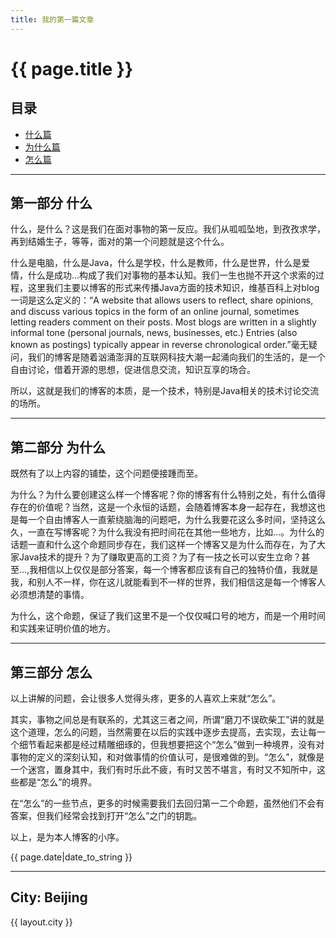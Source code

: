 ```yaml
---
title: 我的第一篇文章
---
```


# {{ page.title }} 

## 目录
+ [什么篇](#partI)
+ [为什么篇](#partII)
+ [怎么篇](#partIII)

----------------------------------

## 第一部分 什么
 
   什么，是什么？这是我们在面对事物的第一反应。我们从呱呱坠地，到孜孜求学，再到结婚生子，等等，面对的第一个问题就是这个什么。

   什么是电脑，什么是Java，什么是学校，什么是教师，什么是世界，什么是爱情，什么是成功...构成了我们对事物的基本认知。我们一生也抛不开这个求索的过程，这里我们主要以博客的形式来传播Java方面的技术知识，维基百科上对blog一词是这么定义的：“A website that allows users to reflect, share opinions, and discuss various topics in the form of an online journal, sometimes letting readers comment on their posts. Most blogs are written in a slightly informal tone (personal journals, news, businesses, etc.) Entries (also known as postings) typically appear in reverse chronological order.”毫无疑问，我们的博客是随着汹涌澎湃的互联网科技大潮一起涌向我们的生活的，是一个自由讨论，借着开源的思想，促进信息交流，知识互享的场合。

   所以，这就是我们的博客的本质，是一个技术，特别是Java相关的技术讨论交流的场所。

----------------------------------

## 第二部分 为什么
 
   既然有了以上内容的铺垫，这个问题便接踵而至。

   为什么？为什么要创建这么样一个博客呢？你的博客有什么特别之处，有什么值得存在的价值呢？当然，这是一个永恒的话题，会随着博客本身一起存在，我想这也是每一个自由博客人一直萦绕脑海的问题吧，为什么我要花这么多时间，坚持这么久，一直在写博客呢？为什么我没有把时间花在其他一些地方，比如...。为什么的话题一直和什么这个命题同步存在，我们这样一个博客又是为什么而存在，为了大家Java技术的提升？为了赚取更高的工资？为了有一技之长可以安生立命？甚至...,我相信以上仅仅是部分答案，每一个博客都应该有自己的独特价值，我就是我，和别人不一样，你在这儿就能看到不一样的世界，我们相信这是每一个博客人必须想清楚的事情。

   为什么，这个命题，保证了我们这里不是一个仅仅喊口号的地方，而是一个用时间和实践来证明价值的地方。

----------------------------------

## 第三部分 怎么
 
   以上讲解的问题，会让很多人觉得头疼，更多的人喜欢上来就“怎么”。

   其实，事物之间总是有联系的，尤其这三者之间，所谓“磨刀不误砍柴工”讲的就是这个道理，怎么的问题，当然需要在以后的实践中逐步去提高，去实现，去让每一个细节看起来都是经过精雕细琢的，但我想要把这个“怎么”做到一种境界，没有对事物的定义的深刻认知，和对做事情的价值认可，是很难做的到。“怎么”，就像是一个迷宫，置身其中，我们有时乐此不疲，有时又苦不堪言，有时又不知所中，这些都是“怎么”的境界。


   在“怎么”的一些节点，更多的时候需要我们去回归第一二个命题，虽然他们不会有答案，但我们经常会找到打开“怎么”之门的钥匙。


   以上，是为本人博客的小序。






{{ page.date|date_to_string }}



---
City: Beijing
---
<p>{{ layout.city }}</p>

